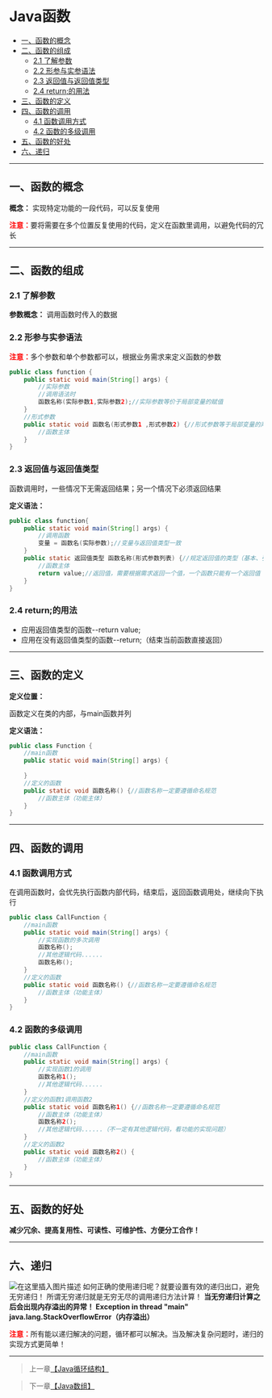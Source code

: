 # Java函数

  * [一、函数的概念](#一函数的概念)
  * [二、函数的组成](#二函数的组成)
     * [2.1 了解参数](#21-了解参数)
     * [2.2 形参与实参语法](#22-形参与实参语法)
     * [2.3 返回值与返回值类型](#23-返回值与返回值类型)
     * [2.4 return;的用法](#24-return的用法)
  * [三、函数的定义](#三函数的定义)
  * [四、函数的调用](#四函数的调用)
     * [4.1 函数调用方式](#41-函数调用方式)
     * [4.2 函数的多级调用](#42-函数的多级调用)
  * [五、函数的好处](#五函数的好处)
  * [六、递归](#六递归)

------

## 一、函数的概念
**概念：** 实现特定功能的一段代码，可以反复使用

<font color="red">**注意：**</font>要将需要在多个位置反复使用的代码，定义在函数里调用，以避免代码的冗长
***
<a id="2"> </a>
## 二、函数的组成

### 2.1 了解参数

**参数概念：** 调用函数时传入的数据



### 2.2 形参与实参语法

<font color="red">**注意：**</font>多个参数和单个参数都可以，根据业务需求来定义函数的参数

```java
public class function {
	public static void main(String[] args) {
		//实际参数
		//调用语法时
		函数名称(实际参数1,实际参数2);//实际参数等价于局部变量的赋值
	}
	//形式参数
	public static void 函数名(形式参数1 ,形式参数2) {//形式参数等于局部变量的声明
		//函数主体
	}
}
```


### 2.3 返回值与返回值类型

函数调用时，一些情况下无需返回结果；另一个情况下必须返回结果

**定义语法：** 

```java
public class function{
	public static void main(String[] args) {
		//调用函数
		变量 = 函数名(实际参数);//变量与返回值类型一致
	}
	public static 返回值类型 函数名称(形式参数列表) {//规定返回值的类型（基本、引用、void）
		//函数主体
		return value;//返回值，需要根据需求返回一个值，一个函数只能有一个返回值
	}
}
```


### 2.4 return;的用法

 - 应用返回值类型的函数--return value;
 - 应用在没有返回值类型的函数--return;（结束当前函数直接返回）
***
<a id="3"> </a>
## 三、函数的定义
**定义位置：** 

函数定义在类的内部，与main函数并列

**定义语法：**

```java
public class Function {
	//main函数
	public static void main(String[] args) {
	
	}
	//定义的函数
	public static void 函数名称() {//函数名称一定要遵循命名规范
		//函数主体（功能主体）
	}
}
```
***
<a id="4"> </a>
## 四、函数的调用
### 4.1 函数调用方式
在调用函数时，会优先执行函数内部代码，结束后，返回函数调用处，继续向下执行

```java
public class CallFunction {
	//main函数
	public static void main(String[] args) {
		//实现函数的多次调用
		函数名称();
		//其他逻辑代码......
		函数名称();
	}
	//定义的函数
	public static void 函数名称() {//函数名称一定要遵循命名规范
		//函数主体（功能主体）
	}
}
```


### 4.2 函数的多级调用

```java
public class CallFunction {
	//main函数
	public static void main(String[] args) {
		//实现函数1的调用
		函数名称1();
		//其他逻辑代码......
	}
	//定义的函数1调用函数2
	public static void 函数名称1() {//函数名称一定要遵循命名规范
		//函数主体（功能主体）
		函数名称2();
		//其他逻辑代码......（不一定有其他逻辑代码，看功能的实现问题）
	}
	//定义的函数2
	public static void 函数名称2() {
		//函数主体（功能主体）
	}
}
```
***
<a id="5"> </a>
## 五、函数的好处
**减少冗余、提高复用性、可读性、可维护性、方便分工合作！**

***
<a id="6"> </a>

## 六、递归
![在这里插入图片描述](https://gitee.com/Ziphtracks/Figurebed/raw/master/img/20200503182723.png)
如何正确的使用递归呢？就要设置有效的递归出口，避免无穷递归！
所谓无穷递归就是无穷无尽的调用递归方法计算！
**当无穷递归计算之后会出现内存溢出的异常！
Exception in thread "main" java.lang.StackOverflowError（内存溢出）**

<font color="red">**注意：**</font>所有能以递归解决的问题，循环都可以解决。当及解决复杂问题时，递归的实现方式更简单！

***



> 上一章[【Java循环结构】](https://github.com/Ziphtracks/JavaLearningmanual/blob/master/docs/Java-Standard-Edition/Java循环结构.md)

> 下一章[【Java数组】](https://github.com/Ziphtracks/JavaLearningmanual/blob/master/docs/Java-Standard-Edition/Java数组.md)